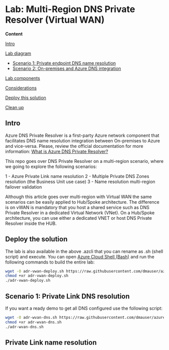 # Lab: Multi-Region DNS Private Resolver (Virtual WAN)

**Content**

[Intro](#intro)

[Lab diagram](#lab-diagram)
- [Scenario 1: Private endpoint DNS name resolution](#scenario-1-private-endpoint-dns-name-resolution)
- [Scenario 2: On-premises and Azure DNS integration](#scenario-2-on-premises-and-azure-dns-integration)

[Lab components](#lab-components)

[Considerations](#considerations)

[Deploy this solution](#deploy-this-solution)

[Clean up](#clean-up)

## Intro

Azure DNS Private Resolver is a first-party Azure network component that facilitates DNS name resolution integration between On-premises to Azure and vice-versa. Please, review the official documentation for more information: [What is Azure DNS Private Resolver?](https://docs.microsoft.com/en-us/azure/dns/dns-private-resolver-overview)

This repo goes over DNS Private Resolver on a multi-region scenario, where we going to explore the following scenarios:

1 - Azure Private Link name resolution
2 - Multiple Private DNS Zones resolution (the Business Unit use case)
3 - Name resolution multi-region failover validation

Although this article goes over multi-region with Virtual WAN the same scenarios can be easily applied to Hub/Spoke architecture. The difference is on vWAN is mandatory that you host a shared service such as DNS Private Resolver in a dedicated Virtual Network (VNet). On a Hub/Spoke architecture, you can use either a dedicated VNET or host DNS Private Resolver inside the HUB.

## Deploy the solution

The lab is also available in the above .azcli that you can rename as .sh (shell script) and execute. You can open [Azure Cloud Shell (Bash)](https://shell.azure.com) and run the following commands to build the entire lab:

```bash
wget -O adr-vwan-deploy.sh https://raw.githubusercontent.com/dmauser/azure-dns-private-resolver/main/vwan-lab/adr-vwan-deploy.azcli
chmod +xr adr-vwan-deploy.sh
./adr-vwan-deploy.sh
```

## Scenario 1: Private Link DNS resolution

If you want a ready demo to get all DNS configured use the following script:

```bash
wget -O adr-wvan-dns.sh https://raw.githubusercontent.com/dmauser/azure-dns-private-resolver/main/vwan-lab/adr-wvan-dns.azcli
chmod +xr adr-wvan-dns.sh
./adr-wvan-dns.sh
```

## Private Link name resolution

